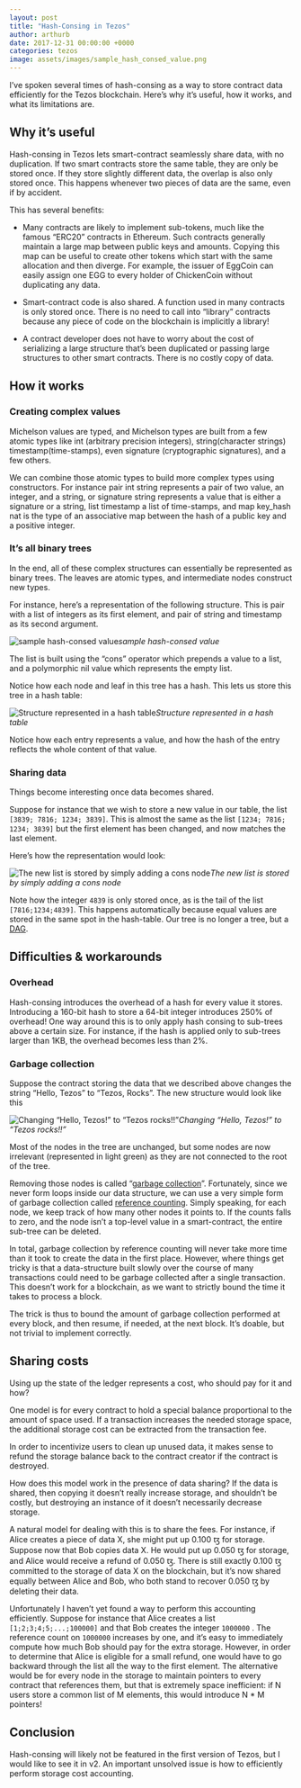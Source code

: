 ```yaml
---
layout: post
title: "Hash-Consing in Tezos"
author: arthurb
date: 2017-12-31 00:00:00 +0000
categories: tezos
image: assets/images/sample_hash_consed_value.png
---
```


I’ve spoken several times of hash-consing as a way to store contract data efficiently for the Tezos blockchain. Here’s why it’s useful, how it works, and what its limitations are.

## Why it’s useful

Hash-consing in Tezos lets smart-contract seamlessly share data, with no duplication. If two smart contracts store the same table, they are only be stored once. If they store slightly different data, the overlap is also only stored once. This happens whenever two pieces of data are the same, even if by accident.

This has several benefits:

* Many contracts are likely to implement sub-tokens, much like the famous “ERC20” contracts in Ethereum. Such contracts generally maintain a large map between public keys and amounts. Copying this map can be useful to create other tokens which start with the same allocation and then diverge. For example, the issuer of EggCoin can easily assign one EGG to every holder of ChickenCoin without duplicating any data.

* Smart-contract code is also shared. A function used in many contracts is only stored once. There is no need to call into “library” contracts because any piece of code on the blockchain is implicitly a library!

* A contract developer does not have to worry about the cost of serializing a large structure that’s been duplicated or passing large structures to other smart contracts. There is no costly copy of data.

## How it works

### Creating complex values

Michelson values are typed, and Michelson types are built from a few atomic types like int (arbitrary precision integers), string(character strings) timestamp(time-stamps), even signature (cryptographic signatures), and a few others.

We can combine those atomic types to build more complex types using constructors. For instance pair int string represents a pair of two value, an integer, and a string, or signature string represents a value that is either a signature or a string, list timestamp a list of time-stamps, and map key_hash nat is the type of an associative map between the hash of a public key and a positive integer.

### It’s all binary trees

In the end, all of these complex structures can essentially be represented as binary trees. The leaves are atomic types, and intermediate nodes construct new types.

For instance, here’s a representation of the following structure. This is pair with a list of integers as its first element, and pair of string and timestamp as its second argument.

![sample hash-consed value](/assets/images/sample_hash_consed_value.png)*sample hash-consed value*

The list is built using the “cons” operator which prepends a value to a list, and a polymorphic nil value which represents the empty list.

Notice how each node and leaf in this tree has a hash. This lets us store this tree in a hash table:

![Structure represented in a hash table](/assets/images/hash_table_consed.png)*Structure represented in a hash table*

Notice how each entry represents a value, and how the hash of the entry reflects the whole content of that value.

### Sharing data

Things become interesting once data becomes shared.

Suppose for instance that we wish to store a new value in our table, the list `[3839; 7816; 1234; 3839]`. This is almost the same as the list `[1234; 7816; 1234; 3839]` but the first element has been changed, and now matches the last element.

Here’s how the representation would look:

![The new list is stored by simply adding a cons node](/assets/images/new_list_consed.png)*The new list is stored by simply adding a cons node*

Note how the integer `4839` is only stored once, as is the tail of the list `[7816;1234;4839]`. This happens automatically because equal values are stored in the same spot in the hash-table. Our tree is no longer a tree, but a [DAG](https://en.wikipedia.org/wiki/Directed_acyclic_graph).

## Difficulties & workarounds

### Overhead

Hash-consing introduces the overhead of a hash for every value it stores. Introducing a 160-bit hash to store a 64-bit integer introduces 250% of overhead! One way around this is to only apply hash consing to sub-trees above a certain size. For instance, if the hash is applied only to sub-trees larger than 1KB, the overhead becomes less than 2%.

### Garbage collection

Suppose the contract storing the data that we described above changes the string “Hello, Tezos” to “Tezos, Rocks”. The new structure would look like this

![Changing “Hello, Tezos!” to “Tezos rocks!!”](/assets/images/garbage_collection_consing.png)*Changing “Hello, Tezos!” to “Tezos rocks!!”*

Most of the nodes in the tree are unchanged, but some nodes are now irrelevant (represented in light green) as they are not connected to the root of the tree.

Removing those nodes is called “[garbage collection](https://en.wikipedia.org/wiki/Garbage_collection_(computer_science))”. Fortunately, since we never form loops inside our data structure, we can use a very simple form of garbage collection called [reference counting](https://en.wikipedia.org/wiki/Reference_counting). Simply speaking, for each node, we keep track of how many other nodes it points to. If the counts falls to zero, and the node isn’t a top-level value in a smart-contract, the entire sub-tree can be deleted.

In total, garbage collection by reference counting will never take more time than it took to create the data in the first place. However, where things get tricky is that a data-structure built slowly over the course of many transactions could need to be garbage collected after a single transaction. This doesn’t work for a blockchain, as we want to strictly bound the time it takes to process a block.

The trick is thus to bound the amount of garbage collection performed at every block, and then resume, if needed, at the next block. It’s doable, but not trivial to implement correctly.

## Sharing costs

Using up the state of the ledger represents a cost, who should pay for it and how?

One model is for every contract to hold a special balance proportional to the amount of space used. If a transaction increases the needed storage space, the additional storage cost can be extracted from the transaction fee.

In order to incentivize users to clean up unused data, it makes sense to refund the storage balance back to the contract creator if the contract is destroyed.

How does this model work in the presence of data sharing? If the data is shared, then copying it doesn’t really increase storage, and shouldn’t be costly, but destroying an instance of it doesn’t necessarily decrease storage.

A natural model for dealing with this is to share the fees. For instance, if Alice creates a piece of data X, she might put up 0.100 ꜩ for storage. Suppose now that Bob copies data X. He would put up 0.050 ꜩ for storage, and Alice would receive a refund of 0.050 ꜩ. There is still exactly 0.100 ꜩ committed to the storage of data X on the blockchain, but it’s now shared equally between Alice and Bob, who both stand to recover 0.050 ꜩ by deleting their data.

Unfortunately I haven’t yet found a way to perform this accounting efficiently. Suppose for instance that Alice creates a list `[1;2;3;4;5;...;100000]` and that Bob creates the integer `1000000` . The reference count on `1000000` increases by one, and it’s easy to immediately compute how much Bob should pay for the extra storage. However, in order to determine that Alice is eligible for a small refund, one would have to go backward through the list all the way to the first element. The alternative would be for every node in the storage to maintain pointers to every contract that references them, but that is extremely space inefficient: if N users store a common list of M elements, this would introduce N * M pointers!

## Conclusion

Hash-consing will likely not be featured in the first version of Tezos, but I would like to see it in v2. An important unsolved issue is how to efficiently perform storage cost accounting.
